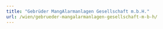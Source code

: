 ```yaml
---
title: "Gebrüder MangAlarmanlagen Gesellschaft m.b.H."
url: /wien/gebrueder-mangalarmanlagen-gesellschaft-m-b-h/
---
```


